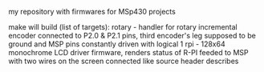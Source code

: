 my repository with firmwares for MSp430 projects

make will build (list of targets):
rotary - handler for rotary incremental encoder connected to P2.0 & P2.1 pins, third encoder's leg supposed to be ground and MSP pins constantly driven with logical 1
rpi - 128x64 monochrome LCD driver firmware, renders status of R-PI feeded to MSP with two wires on the screen connected like source header describes
